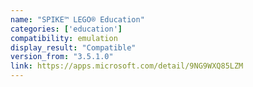 ```yaml
---
name: "SPIKE™ LEGO® Education"
categories: ['education']
compatibility: emulation
display_result: "Compatible"
version_from: "3.5.1.0"
link: https://apps.microsoft.com/detail/9NG9WXQ85LZM
---
```

